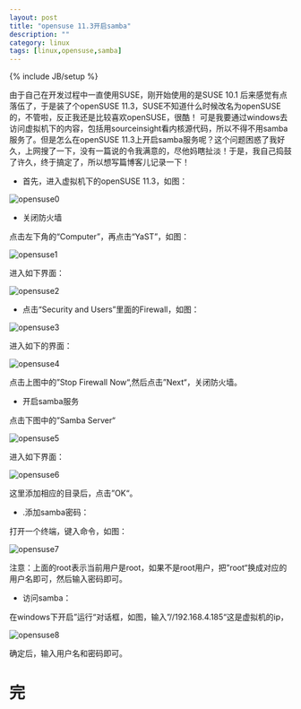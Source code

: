 ```yaml
---
layout: post
title: "opensuse 11.3开启samba"
description: ""
category: linux
tags: [linux,opensuse,samba]
---
```

{% include JB/setup %}

由于自己在开发过程中一直使用SUSE，刚开始使用的是SUSE 10.1 后来感觉有点落伍了，于是装了个openSUSE 11.3，SUSE不知道什么时候改名为openSUSE的，不管啦，反正我还是比较喜欢openSUSE，很酷！
可是我要通过windows去访问虚拟机下的内容，包括用sourceinsight看内核源代码，所以不得不用samba服务了。但是怎么在openSUSE 11.3上开启samba服务呢？这个问题困惑了我好久，上网搜了一下，没有一篇说的令我满意的，尽他妈瞎扯淡！于是，我自己捣鼓了许久，终于搞定了，所以想写篇博客儿记录一下！  

* 首先，进入虚拟机下的openSUSE 11.3，如图：  

![opensuse0](/images/opensuse0.jpg)  

* 关闭防火墙

点击左下角的“Computer”，再点击“YaST”，如图：  

![opensuse1](/images/opensuse1.jpg)   

进入如下界面：  

![opensuse2](/images/opensuse2.jpg)  

* 点击“Security and Users”里面的Firewall，如图：  

![opensuse3](/images/opensuse3.jpg)  

进入如下的界面：  

![opensuse4](/images/opensuse4.jpg)  

点击上图中的”Stop Firewall Now“,然后点击”Next“，关闭防火墙。 

* 开启samba服务  

点击下图中的”Samba Server“  

![opensuse5](/images/opensuse5.jpg)  

进入如下界面：  

![opensuse6](/images/opensuse6.jpg)  

这里添加相应的目录后，点击”OK“。  

* .添加samba密码：  


打开一个终端，键入命令，如图：  

![opensuse7](/images/opensuse7.jpg)  

注意：上面的root表示当前用户是root，如果不是root用户，把”root“换成对应的用户名即可，然后输入密码即可。  

* 访问samba：  

在windows下开启”运行“对话框，如图，输入”//192.168.4.185“这是虚拟机的ip，  

![opensuse8](/images/opensuse8.jpg)  

确定后，输入用户名和密码即可。  

# 完

